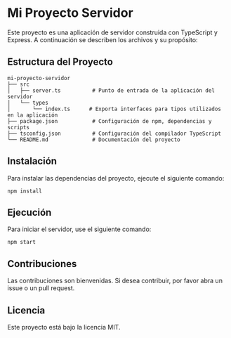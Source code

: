 # Mi Proyecto Servidor

Este proyecto es una aplicación de servidor construida con TypeScript y Express. A continuación se describen los archivos y su propósito:

## Estructura del Proyecto

```
mi-proyecto-servidor
├── src
│   ├── server.ts          # Punto de entrada de la aplicación del servidor
│   └── types
│       └── index.ts      # Exporta interfaces para tipos utilizados en la aplicación
├── package.json           # Configuración de npm, dependencias y scripts
├── tsconfig.json          # Configuración del compilador TypeScript
└── README.md              # Documentación del proyecto
```

## Instalación

Para instalar las dependencias del proyecto, ejecute el siguiente comando:

```
npm install
```

## Ejecución

Para iniciar el servidor, use el siguiente comando:

```
npm start
```

## Contribuciones

Las contribuciones son bienvenidas. Si desea contribuir, por favor abra un issue o un pull request.

## Licencia

Este proyecto está bajo la licencia MIT.